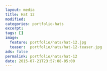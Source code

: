 ```yaml
---
layout: media
title: Hat 12
modified:
categories: portfolio-hats
excerpt:
tags: []
image:
  feature: portfolio/hats/hat-12.jpg
  teaser:  portfolio/hats/hat-12-teaser.jpg
ads: false
permalink: portfolio/hats/hat-12
date: 2015-07-21T23:57:08-05:00
---
```


